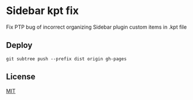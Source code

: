 # Sidebar kpt fix

Fix PTP bug of incorrect organizing Sidebar plugin custom items in .kpt file

## Deploy
```git subtree push --prefix dist origin gh-pages```

## License

[MIT](https://opensource.org/licenses/MIT)
